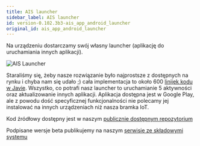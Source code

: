 ```yaml
---
title: AIS launcher
sidebar_label: AIS launcher
id: version-0.102.3b3-ais_app_android_launcher
original_id: ais_app_android_launcher
---
```



Na urządzeniu dostarczamy swój własny launcher (aplikację do uruchamiania innych aplikacji).  

![AIS Launcher](/AIS-docs/img/en/frontend/ais_launcher_apk_screen.png)

Staraliśmy się, żeby nasze rozwiązanie było najprostsze z dostępnych na rynku i chyba nam się udało ;) cała implementacja to około 600 [linijek kodu w Javie](https://github.com/sviete/AIS-launcher).
Wszystko, co potrafi nasz launcher to uruchamianie 5 aktywności oraz aktualizowanie innych aplikacji. Aplikacja dostępna jest w Google Play, ale z powodu dość specyficznej funkcjonalności nie polecamy jej instalować na innych urządzeniach niż nasza bramka IoT.


Kod źródłowy dostępny jest w naszym [publicznie dostępnym repozytorium](https://github.com/sviete/AIS-launcher)

Podpisane wersje beta publikujemy na naszym [serwisie ze składowymi systemu](https://powiedz.co/ota/)

